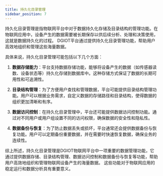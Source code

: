 ```yaml
---
title: 持久化目录管理
sidebar_position: 7
---
```


持久化目录管理是指物联网平台中对于数据持久化存储及目录结构的管理功能。在物联网应用中，设备产生的数据需要被长期保存以供后续分析、处理和决策使用，这就是数据持久化的过程。
DGIOT平台通过提供持久化目录管理功能，帮助用户高效地组织和管理这些海量数据。

具体来说，持久化目录管理可能包括以下几个方面：

1. **数据存储能力**：平台支持数据存储功能，能够将设备产生的数据（如传感器读数、设备状态等）持久化存储到数据库中。这种存储方式保证了数据的长期可用性和可追溯性。

2. **目录结构管理**：为了方便用户查找和管理数据，平台可能提供目录结构管理功能。用户可以根据业务需求，自定义数据的存储路径和目录结构，使得数据的组织更加清晰和有序。

3. **数据访问控制**：在持久化目录管理中，平台还可能提供数据访问控制功能。通过对不同用户或用户组设置不同的访问权限，确保数据的安全性和隐私性。

4. **数据备份与恢复**：为了防止数据丢失或损坏，平台通常还会提供数据备份与恢复功能。用户可以定期备份重要数据，并在需要时快速恢复数据，确保业务的连续性。

综上所述，持久化目录管理是DGIOT物联网平台中一项重要的数据管理功能，它通过提供数据存储、目录结构管理、数据访问控制和数据备份与恢复等功能，帮助用户高效地组织和管理物联网设备产生的海量数据。
这些功能对于物联网应用的稳定运行和数据分析具有重要意义。